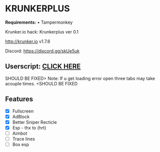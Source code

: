 # KRUNKERPLUS
<b>Requirements:</b> • Tampermonkey</br>

Krunker.io hack: Krunkerplus ver 0.1

http://krunker.io v1.7.6

Discord: https://discord.gg/skUe5uk

<h2>Userscript: <a href="https://github.com/THEGUY3ds/KRUNKERPLUS/raw/master/krunkerplus.user.js" target="_blank">CLICK HERE</a></h2>

SHOULD BE FIXED> Note: If u get loading error open three tabs may take acouple times. <SHOULD BE FIXED
## Features
- [x] Fullscreen
- [x] AdBlock
- [x] Better Sniper Recticle
- [x] Esp - thx to (hrt)
- [ ] Aimbot
- [ ] Trace lines
- [ ] Box esp
